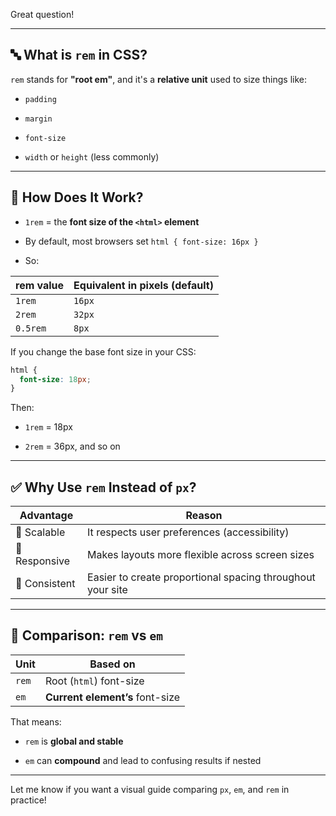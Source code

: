 Great question!

---

## 🔤 What is `rem` in CSS?

`rem` stands for **"root em"**, and it's a **relative unit** used to size things like:

- `padding`
    
- `margin`
    
- `font-size`
    
- `width` or `height` (less commonly)
    

---

## 🧠 How Does It Work?

- `1rem` = the **font size of the `<html>` element**
    
- By default, most browsers set `html { font-size: 16px }`
    
- So:
    

|rem value|Equivalent in pixels (default)|
|---|---|
|`1rem`|`16px`|
|`2rem`|`32px`|
|`0.5rem`|`8px`|

If you change the base font size in your CSS:

```css
html {
  font-size: 18px;
}
```

Then:

- `1rem` = 18px
    
- `2rem` = 36px, and so on
    

---

## ✅ Why Use `rem` Instead of `px`?

|Advantage|Reason|
|---|---|
|🦾 Scalable|It respects user preferences (accessibility)|
|📱 Responsive|Makes layouts more flexible across screen sizes|
|📏 Consistent|Easier to create proportional spacing throughout your site|

---

## 🔁 Comparison: `rem` vs `em`

|Unit|Based on|
|---|---|
|`rem`|Root (`html`) font-size|
|`em`|**Current element’s** font-size|

That means:

- `rem` is **global and stable**
    
- `em` can **compound** and lead to confusing results if nested
    

---

Let me know if you want a visual guide comparing `px`, `em`, and `rem` in practice!
